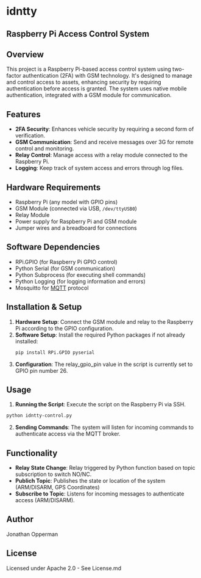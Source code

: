 # idntty

## Raspberry Pi  Access Control System

## Overview
This project is a Raspberry Pi-based access control system using two-factor authentication (2FA) with GSM technology. It's designed to manage and control access to assets, enhancing security by requiring authentication before access is granted. The system uses native mobile authentication, integrated with a GSM module for communication.

## Features
- **2FA Security**: Enhances vehicle security by requiring a second form of verification.
- **GSM Communication**: Send and receive messages over 3G for remote control and monitoring.
- **Relay Control**: Manage access with a relay module connected to the Raspberry Pi.
- **Logging**: Keep track of system access and errors through log files.

## Hardware Requirements
- Raspberry Pi (any model with GPIO pins)
- GSM Module (connected via USB, `/dev/ttyUSB0`)
- Relay Module
- Power supply for Raspberry Pi and GSM module
- Jumper wires and a breadboard for connections

## Software Dependencies
- RPi.GPIO (for Raspberry Pi GPIO control)
- Python Serial (for GSM communication)
- Python Subprocess (for executing shell commands)
- Python Logging (for logging information and errors)
- Mosquitto for [MQTT](https://mqtt.org/) protocol

## Installation & Setup
1. **Hardware Setup**: Connect the GSM module and relay to the Raspberry Pi according to the GPIO configuration.
2. **Software Setup**: Install the required Python packages if not already installed:
   ```bash
   pip install RPi.GPIO pyserial
   ```
3. **Configuration**: The relay_gpio_pin value in the script is currently set to GPIO pin number 26.

## Usage
1. **Running the Script**: Execute the script on the Raspberry Pi via SSH.
  ```bash
  python idntty-control.py
  ```
2. **Sending Commands**: The system will listen for incoming commands to authenticate access via the MQTT broker.

## Functionality
- **Relay State Change**: Relay triggered by Python function based on topic subscription to switch NO/NC.
- **Publich Topic**: Publishes the state or location of the system (ARM/DISARM, GPS Coordinates)
- **Subscribe to Topic**: Listens for incoming messages to authenticate access (ARM/DISARM).

## Author
Jonathan Opperman

## License
Licensed under Apache 2.0 - See License.md
